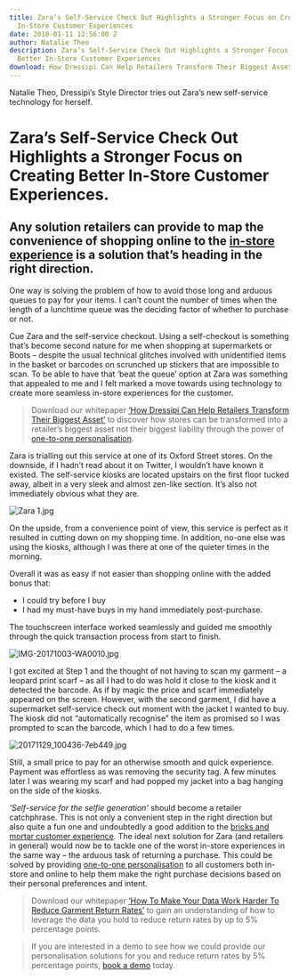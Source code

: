```yaml
---
title: Zara’s Self-Service Check Out Highlights a Stronger Focus on Creating Better
  In-Store Customer Experiences
date: 2018-01-11 12:56:00 Z
author: Natalie Theo
description: Zara’s Self-Service Check Out Highlights a Stronger Focus on Creating
  Better In-Store Customer Experiences
download: How Dressipi Can Help Retailers Transform Their Biggest Asset
---
```


Natalie Theo, Dressipi’s Style Director tries out Zara’s new self-service technology for herself.

# Zara’s Self-Service Check Out Highlights a Stronger Focus on Creating Better In-Store Customer Experiences.

## Any solution retailers can provide to map the convenience of shopping online to the [in-store experience](https://dressipi.com/how-to-improve-customer-experience-instore/) is a solution that’s heading in the right direction.

One way is solving the problem of how to avoid those long and arduous queues to pay for your items. I can’t count the number of times when the length of a lunchtime queue was the deciding factor of whether to purchase or not.

Cue Zara and the self-service checkout. Using a self-checkout is something that’s become second nature for me when shopping at supermarkets or Boots – despite the usual technical glitches involved with unidentified items in the basket or barcodes on scrunched up stickers that are impossible to scan. To be able to have that ‘beat the queue’ option at Zara was something that appealed to me and I felt marked a move towards using technology to create more seamless in-store experiences for the customer.

> Download our whitepaper [‘How Dressipi Can Help Retailers Transform Their Biggest Asset’](https://dressipi.com/downloads/how-dressipi-can-help-retailers-transform-their-biggest-asset-whitepaper/) to discover how stores can be transformed into a retailer’s biggest asset not their biggest liability through the power of [one-to-one personalisation](https://dressipi.com/one-to-one-personalisation/).

Zara is trialling out this service at one of its Oxford Street stores. On the downside, if I hadn’t read about it on Twitter, I wouldn’t have known it existed. The self-service kiosks are located upstairs on the first floor tucked away, albeit in a very sleek and almost zen-like section. It’s also not immediately obvious what they are.

![Zara 1.jpg](/uploads/Zara%201.jpg)

On the upside, from a convenience point of view, this service is perfect as it resulted in cutting down on my shopping time. In addition, no-one else was using the kiosks, although I was there at one of the quieter times in the morning. 
 
Overall it was as easy if not easier than shopping online with the added bonus that:

* I could try before I buy
* I had my must-have buys in my hand immediately post-purchase. 

The touchscreen interface worked seamlessly and guided me smoothly through the quick transaction process from start to finish.

![IMG-20171003-WA0010.jpg](/uploads/IMG-20171003-WA0010.jpg)
 
I got excited at Step 1 and the thought of not having to scan my garment – a leopard print scarf – as all I had to do was hold it close to the kiosk and it detected the barcode. As if by magic the price and scarf immediately appeared on the screen. However, with the second garment, I did have a supermarket self-service check out moment with the jacket I wanted to buy. The kiosk did not “automatically recognise” the item as promised so I was prompted to scan the barcode, which I had to do a few times.

![20171129_100436-7eb449.jpg](/uploads/20171129_100436-7eb449.jpg)

Still, a small price to pay for an otherwise smooth and quick experience. Payment was effortless as was removing the security tag. A few minutes later I was wearing my scarf and had popped my jacket into a bag hanging on the side of the kiosks.
 
*‘Self-service for the selfie generation’* should become a retailer catchphrase. This is not only a convenient step in the right direction but also quite a fun one and undoubtedly a good addition to the [bricks and mortar customer experience](https://dressipi.com/how-to-improve-customer-experience-instore/). The ideal next solution for Zara (and retailers in general) would now be to tackle one of the worst in-store experiences in the same way – the arduous task of returning a purchase. This could be solved by providing [one-to-one personalisation](https://dressipi.com/one-to-one-personalisation/) to all customers both in-store and online to help them make the right purchase decisions based on their personal preferences and intent.

> Download our whitepaper [‘How To Make Your Data Work Harder To Reduce Garment Return Rates’](https://dressipi.com/downloads/how-to-make-your-data-work-harder-to-reduce-garment-return-rates-whitepaper/) to gain an understanding of how to leverage the data you hold to reduce return rates by up to 5% percentage points.

> If you are interested in a demo to see how we could provide our personalisation solutions for you and reduce return rates by 5% percentage points, [book a demo](https://dressipi.com/book-a-demo/) today.


